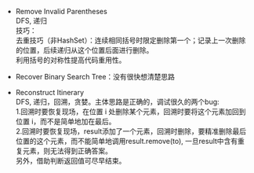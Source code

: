 * Remove Invalid Parentheses  
DFS, 递归  
技巧：  
去重技巧（非HashSet）：连续相同括号时限定删除第一个；记录上一次删除的位置，后续递归从这个位置后面进行删除。  
利用括号的对称性提高代码重用性。  

* Recover Binary Search Tree：没有很快想清楚思路  

* Reconstruct Itinerary  
DFS, 递归，回溯，贪婪。主体思路是正确的，调试很久的两个bug:  
1.回溯时要恢复现场，在位置 i 处删除某个元素，回溯时要将这个元素加回到位置 i，而不是简单地加在最后。  
2.回溯时要恢复现场，result添加了一个元素，回溯时删除，要精准删除最后位置的这个元素，而不能简单地调用result.remove(to), 一旦result中含有重复元素，则无法得到正确答案。  
另外，借助判断返回值可尽早结束。  


